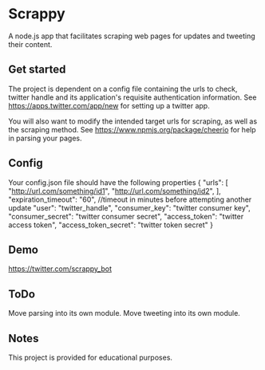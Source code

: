 Scrappy
=======
A node.js app that facilitates scraping web pages for updates and tweeting their content.

Get started
-------
The project is dependent on a config file containing the urls to check, twitter handle and its application's requisite
 authentication information. See https://apps.twitter.com/app/new for setting up a twitter app.

You will also want to modify the intended target urls for scraping, as well as the scraping method. See
https://www.npmjs.org/package/cheerio for help in parsing your pages.

Config
------
Your config.json file should have the following properties
    {
        "urls": [
                    "http://url.com/something/id1",
                    "http://url.com/something/id2",
                ],
        "expiration_timeout": "60", //timeout in minutes before attempting another update
        "user": "twitter_handle",
        "consumer_key": "twitter consumer key",
        "consumer_secret": "twitter consumer secret",
        "access_token": "twitter access token",
        "access_token_secret": "twitter token secret"
    }

Demo
-------
https://twitter.com/scrappy_bot

ToDo
-------
Move parsing into its own module.
Move tweeting into its own module.

Notes
-------
This project is provided for educational purposes.


